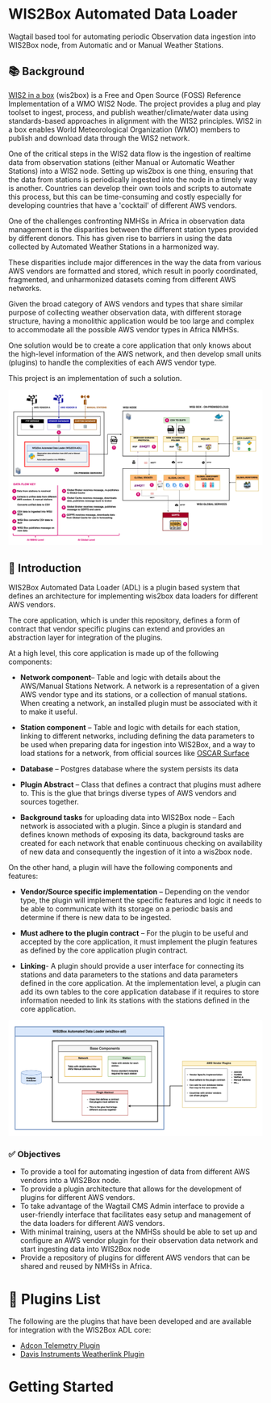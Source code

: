 # WIS2Box Automated Data Loader

Wagtail based tool for automating periodic Observation data ingestion into WIS2Box node, from Automatic and or Manual
Weather Stations.

## 📚 Background

[WIS2 in a box](https://github.com/wmo-im/wis2box) (wis2box) is a Free and Open Source (FOSS) Reference Implementation
of a WMO WIS2 Node. The project provides a plug and play toolset to ingest, process, and publish weather/climate/water
data using standards-based approaches in alignment with the WIS2 principles. WIS2 in a box enables World Meteorological
Organization (WMO) members to publish and download data through the WIS2 network.

One of the critical steps in the WIS2 data flow is the ingestion of realtime data from observation stations (either
Manual or Automatic Weather Stations) into a WIS2 node. Setting up wis2box is one thing, ensuring that the data from
stations is periodically ingested into the node in a timely way is another. Countries can develop their own tools and
scripts to automate this process, but this can be time-consuming and costly especially for developing countries that
have a 'cocktail' of different AWS vendors.

One of the challenges confronting NMHSs in Africa in observation data management is the disparities between the
different station types provided by different donors. This has given rise to barriers in using the data collected by
Automated Weather Stations in a harmonized way.

These disparities include major differences in the way the data from various AWS vendors are formatted and stored, which
result in poorly coordinated, fragmented, and unharmonized datasets coming from different AWS networks.

Given the broad category of AWS vendors and types that share similar purpose of collecting weather observation data,
with different storage structure, having a monolithic application would be too large and complex to accommodate all the
possible AWS vendor types in Africa NMHSs.

One solution would be to create a core application that only knows about the high-level information of the AWS network,
and then develop small units (plugins) to handle the complexities of each AWS vendor type.

This project is an implementation of such a solution.

![WIS2Box ADL Data Flow](docs/_static/images/wis2box-data-flow-adl.png)

## 📜 Introduction

WIS2Box Automated Data Loader (ADL) is a plugin based system that defines an architecture for implementing wis2box data
loaders for different AWS vendors.

The core application, which is under this repository, defines a form of contract that vendor specific plugins can extend
and provides an abstraction layer for integration of the plugins.

At a high level, this core application is made up of the following components:

- **Network component**– Table and logic with details about the AWS/Manual Stations Network. A network is a
  representation of
  a given AWS vendor type and its stations, or a collection of manual stations. When creating a network, an installed
  plugin must be associated with it to make it useful.

- **Station component** – Table and logic with details for each station, linking to different networks, including
  defining the data parameters to be used when preparing data for ingestion into WIS2Box, and a way to load stations for
  a network, from official sources like [OSCAR Surface](https://oscar.wmo.int/surface)

- **Database** – Postgres database where the system persists its data

- **Plugin Abstract** – Class that defines a contract that plugins must adhere to. This is the glue that brings diverse
  types
  of AWS vendors and sources together.

- **Background tasks** for uploading data into WIS2Box node – Each network is associated with a plugin. Since a plugin
  is standard and defines known methods of exposing its data, background tasks are created for each network that enable
  continuous checking on availability of new data and consequently the ingestion of it into a wis2box node.

On the other hand, a plugin will have the following components and features:

- **Vendor/Source specific implementation** – Depending on the vendor type, the plugin will implement the specific
  features and logic it needs to be able to communicate with its storage on a periodic basis and determine if there is
  new data to be ingested.

- **Must adhere to the plugin contract** – For the plugin to be useful and accepted by the core application, it must
  implement the plugin features as defined by the core application plugin contract.

- **Linking**- A plugin should provide a user interface for connecting its stations and data parameters to the stations
  and data parameters defined in the core application. At the implementation level, a plugin can add its own tables to
  the core application database if it requires to store information needed to link its stations with the stations
  defined in the core application.

![WIS2Box ADL Components](docs/_static/images/wis2box-adl-components.png)

### ✅ Objectives

- To provide a tool for automating ingestion of data from different AWS vendors into a WIS2Box node.
- To provide a plugin architecture that allows for the development of plugins for different AWS vendors.
- To take advantage of the Wagtail CMS Admin interface to provide a user-friendly interface that facilitates easy setup
  and management of the data loaders for different AWS vendors.
- With minimal training, users at the NMHSs should be able to set up and configure an AWS vendor plugin for their
  observation data network and start ingesting data into WIS2Box node
- Provide a repository of plugins for different AWS vendors that can be shared and reused by NMHSs in Africa.

# 🧩 Plugins List

The following are the plugins that have been developed and are available for integration with the WIS2Box ADL core:

- [Adcon Telemetry Plugin](https://github.com/wmo-raf/wis2box-adl-adcon-plugin)
- [Davis Instruments Weatherlink Plugin](https://github.com/wmo-raf/wis2box-adl-weatherlink-v2-plugin)

# Getting Started




